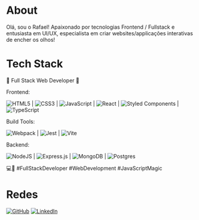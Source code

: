 # About

Olá, sou o Rafael! Apaixonado por tecnologias Frontend / Fullstack e entusiasta em UI/UX, especialista em criar websites/applicações interativas de encher os olhos!

# Tech Stack

🚀 Full Stack Web Developer 🚀

Frontend:

![HTML5](https://img.shields.io/badge/html5-%23E34F26.svg?style=for-the-badge&logo=html5&logoColor=white) | ![CSS3](https://img.shields.io/badge/css3-%231572B6.svg?style=for-the-badge&logo=css3&logoColor=white) | ![JavaScript](https://img.shields.io/badge/javascript-%23323330.svg?style=for-the-badge&logo=javascript&logoColor=%23F7DF1E) | ![React](https://img.shields.io/badge/react-%2320232a.svg?style=for-the-badge&logo=react&logoColor=%2361DAFB) | ![Styled Components](https://img.shields.io/badge/styled--components-DB7093?style=for-the-badge&logo=styled-components&logoColor=white) | ![TypeScript](https://img.shields.io/badge/typescript-%23007ACC.svg?style=for-the-badge&logo=typescript&logoColor=white)

Build Tools:

![Webpack](https://img.shields.io/badge/webpack-%238DD6F9.svg?style=for-the-badge&logo=webpack&logoColor=black) | ![Jest](https://img.shields.io/badge/-jest-%23C21325?style=for-the-badge&logo=jest&logoColor=white) | ![Vite](https://img.shields.io/badge/vite-%23646CFF.svg?style=for-the-badge&logo=vite&logoColor=white)

Backend:

![NodeJS](https://img.shields.io/badge/node.js-6DA55F?style=for-the-badge&logo=node.js&logoColor=white) | ![Express.js](https://img.shields.io/badge/express.js-%23404d59.svg?style=for-the-badge&logo=express&logoColor=%2361DAFB) | ![MongoDB](https://img.shields.io/badge/MongoDB-%234ea94b.svg?style=for-the-badge&logo=mongodb&logoColor=white) | ![Postgres](https://img.shields.io/badge/postgres-%23316192.svg?style=for-the-badge&logo=postgresql&logoColor=white)

💻🌟 #FullStackDeveloper #WebDevelopment #JavaScriptMagic

# Redes

[![GitHub](https://img.shields.io/badge/github-%23121011.svg?style=for-the-badge&logo=github&logoColor=white)](https://github.com/rmdbarbosa)
[![LinkedIn](https://img.shields.io/badge/LinkedIn-000?style=for-the-badge&logo=linkedin&logoColor=0E76A8)](https://www.linkedin.com/in/rbarbosa94/)
